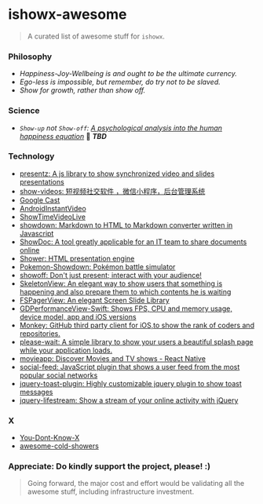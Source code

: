 # ishowx-awesome

> A curated list of awesome stuff for `ishowx`.

### Philosophy
- _Happiness-Joy-Wellbeing is and ought to be the ultimate currency._
- _Ego-less is impossible, but remember, do try not to be slaved._
- _Show for growth, rather than show off._

### Science
- _`Show-up` not `Show-off`: [A psychological analysis into the human happiness equation](showup_not_showoff.md)_ :eyes: **_TBD_**

### Technology
- [presentz: A js library to show synchronized video and slides presentations](https://github.com/ffissore/presentz.js)
- [show-videos: 短视频社交软件 ，微信小程序，后台管理系统](https://github.com/RAOE/show-videos)
- [Google Cast](https://github.com/googlecast)
- [AndroidInstantVideo](https://github.com/ChillingVan/AndroidInstantVideo)
- [ShowTimeVideoLive](https://github.com/myiosemail/ShowTimeVideoLive)
- [showdown: Markdown to HTML to Markdown converter written in Javascript](https://github.com/showdownjs/showdown)
- [ShowDoc: A tool greatly applicable for an IT team to share documents online](https://github.com/star7th/showdoc)
- [Shower: HTML presentation engine](https://github.com/shower/shower)
- [Pokemon-Showdown: Pokémon battle simulator](https://github.com/Zarel/Pokemon-Showdown)
- [showoff: Don't just present; interact with your audience!](https://github.com/puppetlabs/showoff)
- [SkeletonView: An elegant way to show users that something is happening and also prepare them to which contents he is waiting](https://github.com/Juanpe/SkeletonView)
- [FSPagerView: An elegant Screen Slide Library](https://github.com/WenchaoD/FSPagerView)
- [GDPerformanceView-Swift: Shows FPS, CPU and memory usage, device model, app and iOS versions](https://github.com/dani-gavrilov/GDPerformanceView-Swift)
- [Monkey: GitHub third party client for iOS,to show the rank of coders and repositories.](https://github.com/coderyi/Monkey)
- [please-wait: A simple library to show your users a beautiful splash page while your application loads.](https://github.com/Pathgather/please-wait)
- [movieapp: Discover Movies and TV shows - React Native](https://github.com/junedomingo/movieapp)
- [social-feed: JavaScript plugin that shows a user feed from the most popular social networks](https://github.com/pavelk2/social-feed)
- [jquery-toast-plugin: Highly customizable jquery plugin to show toast messages](https://github.com/kamranahmedse/jquery-toast-plugin)
- [jquery-lifestream: Show a stream of your online activity with jQuery](https://github.com/christianvuerings/jquery-lifestream)

### X
- [You-Dont-Know-X](https://github.com/ythecombinator/You-Dont-Know-X)
- [awesome-cold-showers](https://github.com/hwayne/awesome-cold-showers)

### Appreciate: Do kindly support the project, please! :)

> Going forward, the major cost and effort would be validating all the awesome stuff, including infrastructure investment.
